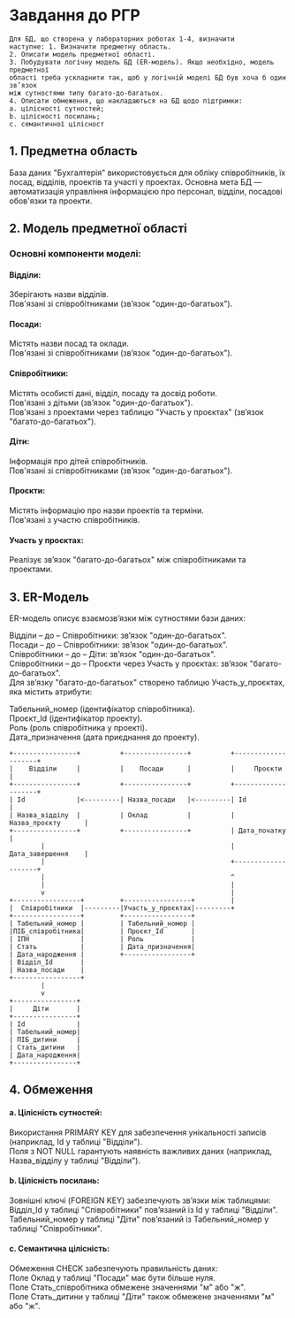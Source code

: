 # Завдання до РГР
```
Для БД, що створена у лабораторних роботах 1-4, визначити
наступне: 1. Визначити предметну область.
2. Описати модель предметної області.
3. Побудувати логічну модель БД (ER-модель). Якщо необхідно, модель предметної
області треба ускладнити так, щоб у логічній моделі БД був хоча б один зв’язок
між сутностями типу багато-до-багатьох.
4. Описати обмеження, що накладаються на БД щодо підтримки:
a. цілісності сутностей;
b. цілісності посилань;
c. семантичної цілісност
```
## 1. Предметна область
База даних "Бухгалтерія" використовується для обліку співробітників, їх посад, відділів, проектів та участі у проектах. Основна мета БД — автоматизація управління інформацією про персонал, відділи, посадові обов'язки та проекти.

## 2. Модель предметної області
### Основні компоненти моделі:
#### Відділи:
Зберігають назви відділів.  
Пов'язані зі співробітниками (зв’язок "один-до-багатьох").
#### Посади:
Містять назви посад та оклади.  
Пов'язані зі співробітниками (зв’язок "один-до-багатьох").
#### Співробітники:
Містять особисті дані, відділ, посаду та досвід роботи.  
Пов'язані з дітьми (зв’язок "один-до-багатьох").  
Пов'язані з проектами через таблицю "Участь у проєктах" (зв’язок "багато-до-багатьох").
#### Діти:
Інформація про дітей співробітників.  
Пов'язані зі співробітниками (зв’язок "один-до-багатьох").
#### Проєкти:
Містять інформацію про назви проектів та терміни.  
Пов'язані з участю співробітників.
#### Участь у проєктах:
Реалізує зв’язок "багато-до-багатьох" між співробітниками та проектами.
## 3. ER-Модель

ER-модель описує взаємозв’язки між сутностями бази даних:  

Відділи – до – Співробітники: зв’язок "один-до-багатьох".  
Посади – до – Співробітники: зв’язок "один-до-багатьох".  
Співробітники – до – Діти: зв’язок "один-до-багатьох".  
Співробітники – до – Проєкти через Участь у проєктах: зв’язок "багато-до-багатьох".  
Для зв’язку "багато-до-багатьох" створено таблицю Участь_у_проєктах, яка містить атрибути:  

Табельний_номер (ідентифікатор співробітника).  
Проєкт_Id (ідентифікатор проекту).  
Роль (роль співробітника у проекті).  
Дата_призначення (дата приєднання до проекту).  
```plaintext
+----------------+          +----------------+          +--------------------+
|    Відділи     |          |    Посади      |          |     Проєкти        |
+----------------+          +----------------+          +--------------------+
| Id             |<---------| Назва_посади   |<---------| Id                 |
| Назва_відділу  |          | Оклад          |          | Назва_проєкту      |
+----------------+          +----------------+          | Дата_початку       |
        |                                               | Дата_завершення    |
        |                                               +--------------------+
        |                                               ^
        |                                               |
        v                                               |
+-----------------+         +-----------------+         |
|  Співробітники  |---------|Участь_у_проєктах|---------+
+-----------------+         +-----------------+         
| Табельний_номер |         | Табельний_номер |         
|ПІБ_співробітника|         | Проєкт_Id       |         
| ІПН             |         | Роль            |         
| Стать           |         | Дата_призначення|         
| Дата_народження |         +-----------------+         
| Відділ_Id       |                                      
| Назва_посади    |                                      
+-----------------+                                      
        |                                              
        v                                              
+----------------+                                      
|     Діти       |                                      
+----------------+                                      
| Id             |                                      
| Табельний_номер|                                      
| ПІБ_дитини     |                                      
| Стать_дитини   |                                      
| Дата_народження|                                      
+----------------+

```                                
## 4. Обмеження
#### a. Цілісність сутностей:
Використання PRIMARY KEY для забезпечення унікальності записів (наприклад, Id у таблиці "Відділи").  
Поля з NOT NULL гарантують наявність важливих даних (наприклад, Назва_відділу у таблиці "Відділи").  
#### b. Цілісність посилань:
Зовнішні ключі (FOREIGN KEY) забезпечують зв’язки між таблицями:  
Відділ_Id у таблиці "Співробітники" пов’язаний із Id у таблиці "Відділи".  
Табельний_номер у таблиці "Діти" пов’язаний із Табельний_номер у таблиці "Співробітники".  
#### c. Семантична цілісність:
Обмеження CHECK забезпечують правильність даних:  
Поле Оклад у таблиці "Посади" має бути більше нуля.  
Поле Стать_співробітника обмежене значеннями "м" або "ж".  
Поле Стать_дитини у таблиці "Діти" також обмежене значеннями "м" або "ж".
